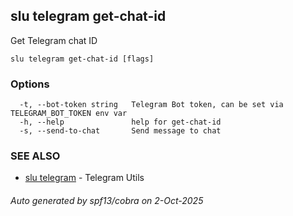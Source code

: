 ## slu telegram get-chat-id

Get Telegram chat ID

```
slu telegram get-chat-id [flags]
```

### Options

```
  -t, --bot-token string   Telegram Bot token, can be set via TELEGRAM_BOT_TOKEN env var
  -h, --help               help for get-chat-id
  -s, --send-to-chat       Send message to chat
```

### SEE ALSO

* [slu telegram](slu_telegram.md)	 - Telegram Utils

###### Auto generated by spf13/cobra on 2-Oct-2025
